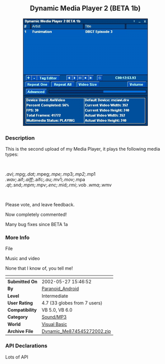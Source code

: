 ﻿<div align="center">

## Dynamic Media Player 2 \(BETA 1b\)

<img src="PIC20025292315288238.jpg">
</div>

### Description

This is the second upload of my Media Player, it plays the following media types:

<br>

*.avi;*.mpg;*.dat;*.mpeg;*.mpe;*.mp3;*.mp2;*.mp1 *.wav;*.aif;*.aiff;*.aifc;*.au;*.mv1;*.mov;*.mpa *.qt;*.snd;*.mpm;*.mpv;*.enc;*.mid;*.rmi;*.vob *.wma;*.wmv

<br>

Please vote, and leave feedback.

Now completely commented!

Many bug fixes since BETA 1a
 
### More Info
 
File

Music and video

None that I know of, you tell me!


<span>             |<span>
---                |---
**Submitted On**   |2002-05-27 15:46:52
**By**             |[Paranoid\_Android](https://github.com/Planet-Source-Code/PSCIndex/blob/master/ByAuthor/paranoid-android.md)
**Level**          |Intermediate
**User Rating**    |4.7 (33 globes from 7 users)
**Compatibility**  |VB 5\.0, VB 6\.0
**Category**       |[Sound/MP3](https://github.com/Planet-Source-Code/PSCIndex/blob/master/ByCategory/sound-mp3__1-45.md)
**World**          |[Visual Basic](https://github.com/Planet-Source-Code/PSCIndex/blob/master/ByWorld/visual-basic.md)
**Archive File**   |[Dynamic\_Me874545272002\.zip](https://github.com/Planet-Source-Code/paranoid-android-dynamic-media-player-2-beta-1b__1-33893/archive/master.zip)

### API Declarations

Lots of API






